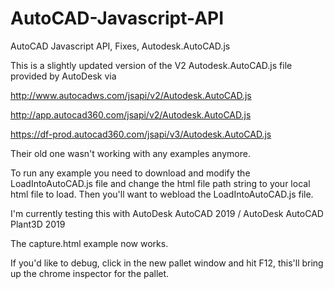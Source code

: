 # AutoCAD-Javascript-API
AutoCAD Javascript API, Fixes, Autodesk.AutoCAD.js

This is a slightly updated version of the V2 Autodesk.AutoCAD.js file provided by AutoDesk via 

http://www.autocadws.com/jsapi/v2/Autodesk.AutoCAD.js

http://app.autocad360.com/jsapi/v2/Autodesk.AutoCAD.js

https://df-prod.autocad360.com/jsapi/v3/Autodesk.AutoCAD.js

Their old one wasn't working with any examples anymore.

To run any example you need to download and modify the LoadIntoAutoCAD.js file and change the html file path string to your local html file to load.  Then you'll want to webload the LoadIntoAutoCAD.js file.

I'm currently testing this with AutoDesk AutoCAD 2019 / AutoDesk AutoCAD Plant3D 2019

The capture.html example now works.

If you'd like to debug, click in the new pallet window and hit F12, this'll bring up the chrome inspector for the pallet.
